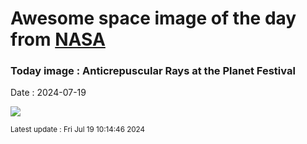 
# Awesome space image of the day from [NASA](https://api.nasa.gov/)

### Today image : Anticrepuscular Rays at the Planet Festival
Date : 2024-07-19

![](https://apod.nasa.gov/apod/image/2407/2024-07-11Pavel_1024p.jpg)

<small>Latest update : Fri Jul 19 10:14:46 2024</small>
        